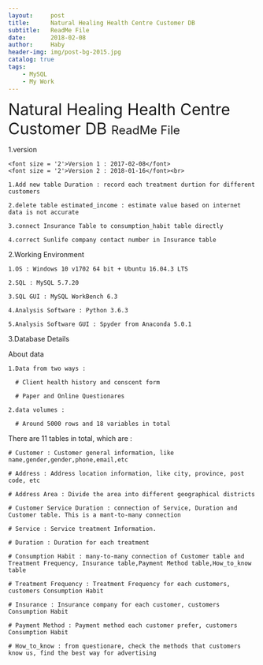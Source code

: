 ```yaml
---
layout:     post
title:      Natural Healing Health Centre Customer DB
subtitle:   ReadMe File
date:       2018-02-08
author:     Haby
header-img: img/post-bg-2015.jpg
catalog: true
tags:
    - MySQL
    - My Work
---
```

<font size = '6'> Natural Healing Health Centre Customer DB </font>
<font size = '5'> ReadMe File </font>


1.version

    <font size = '2'>Version 1 : 2017-02-08</font>
    <font size = '2'>Version 2 : 2018-01-16</font><br>

    1.Add new table Duration : record each treatment durtion for different customers

    2.delete table estimated_income : estimate value based on internet data is not accurate

    3.connect Insurance Table to consumption_habit table directly

    4.correct Sunlife company contact number in Insurance table


2.Working Environment

    1.OS : Windows 10 v1702 64 bit + Ubuntu 16.04.3 LTS

    2.SQL : MySQL 5.7.20

    3.SQL GUI : MySQL WorkBench 6.3

    4.Analysis Software : Python 3.6.3

    5.Analysis Software GUI : Spyder from Anaconda 5.0.1


3.Database Details<br>

About data

    1.Data from two ways :

      # Client health history and conscent form

      # Paper and Online Questionares

    2.data volumes :

      # Around 5000 rows and 18 variables in total


There are 11 tables in total, which are :

    # Customer : Customer general information, like name,gender,gender,phone,email,etc

    # Address : Address location information, like city, province, post code, etc

    # Address Area : Divide the area into different geographical districts

    # Customer Service Duration : connection of Service, Duration and Customer table. This is a mant-to-many connection

    # Service : Service treatment Information.

    # Duration : Duration for each treatment

    # Consumption Habit : many-to-many connection of Customer table and Treatment Frequency, Insurance table,Payment Method table,How_to_know table

    # Treatment Frequency : Treatment Frequency for each customers, customers Consumption Habit

    # Insurance : Insurance company for each customer, customers Consumption Habit

    # Payment Method : Payment method each customer prefer, customers Consumption Habit

    # How_to_know : from questionare, check the methods that customers know us, find the best way for advertising
